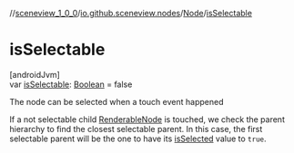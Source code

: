 //[sceneview_1_0_0](../../../index.md)/[io.github.sceneview.nodes](../index.md)/[Node](index.md)/[isSelectable](is-selectable.md)

# isSelectable

[androidJvm]\
var [isSelectable](is-selectable.md): [Boolean](https://kotlinlang.org/api/latest/jvm/stdlib/kotlin/-boolean/index.html) = false

The node can be selected when a touch event happened

If a not selectable child [RenderableNode](../-renderable-node/index.md) is touched, we check the parent hierarchy to find the closest selectable parent. In this case, the first selectable parent will be the one to have its [isSelected](is-selected.md) value to `true`.
